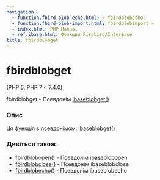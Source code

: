 ```yaml
---
navigation:
  - function.fbird-blob-echo.html: « fbirdblobecho
  - function.fbird-blob-import.html: fbirdblobimport »
  - index.html: PHP Manual
  - ref.ibase.html: Функции Firebird/InterBase
title: fbirdblobget
---
```

# fbirdblobget

(PHP 5, PHP 7 < 7.4.0)

fbirdblobget - Псевдонім [ibaseblobget()](function.ibase-blob-get.md)

### Опис

Ця функція є псевдонімом: [ibaseblobget()](function.ibase-blob-get.md)

### Дивіться також

-   [fbirdblobopen()](function.fbird-blob-open.md) - Псевдонім ibaseblobopen
-   [fbirdblobclose()](function.fbird-blob-close.md) - Псевдонім ibaseblobclose
-   [fbirdblobecho()](function.fbird-blob-echo.md) - Псевдонім ibaseblobecho
